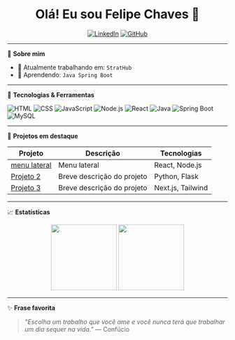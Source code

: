 <h1 align="center">Olá! Eu sou Felipe Chaves 👋</h1>

<p align="center">
  <a href="https://www.linkedin.com/in/seu-usuario/" target="_blank"><img alt="LinkedIn" src="https://img.shields.io/badge/LinkedIn-blue?logo=linkedin&style=flat"/></a>
  <a href="https://github.com/seu-usuario"><img alt="GitHub" src="https://img.shields.io/badge/GitHub-black?logo=github&style=flat"/></a>
</p>

---

🎯 **Sobre mim**

- 🔭 Atualmente trabalhando em: `StratHub`
- 🌱 Aprendendo: `Java Spring Boot`

---

🚀 **Tecnologias & Ferramentas**

![HTML](https://img.shields.io/badge/HTML5-E34F26?logo=html5&logoColor=fff&style=flat)
![CSS](https://img.shields.io/badge/CSS3-1572B6?logo=css3&logoColor=fff&style=flat)
![JavaScript](https://img.shields.io/badge/JavaScript-F7DF1E?logo=javascript&logoColor=000&style=flat)
![Node.js](https://img.shields.io/badge/Node.js-339933?logo=node.js&logoColor=fff&style=flat)
![React](https://img.shields.io/badge/React-61DAFB?logo=react&logoColor=000&style=flat)
![Java](https://img.shields.io/badge/Java-007396?logo=java&logoColor=fff&style=flat)
![Spring Boot](https://img.shields.io/badge/Spring%20Boot-6DB33F?logo=spring-boot&logoColor=fff&style=flat)
![MySQL](https://img.shields.io/badge/MySQL-4479A1?logo=mysql&logoColor=fff&style=flat)

<!-- Adicione mais conforme seu stack -->

---

📂 **Projetos em destaque**

| Projeto | Descrição | Tecnologias |
|--------|------------|-------------|
| [menu lateral](https://github.com/felip0za/menu-lateral) | Menu lateral | React, Node.js |
| [Projeto 2](https://github.com/seu-usuario/projeto2) | Breve descrição do projeto | Python, Flask |
| [Projeto 3](https://github.com/seu-usuario/projeto3) | Breve descrição do projeto | Next.js, Tailwind |

---

📈 **Estatísticas**

<p align="center">
  <img height="150em" src="https://github-readme-stats.vercel.app/api?username=seu-usuario&show_icons=true&theme=tokyonight"/>
  <img height="150em" src="https://github-readme-stats.vercel.app/api/top-langs/?username=seu-usuario&layout=compact&theme=tokyonight"/>
</p>

---

✨ **Frase favorita**

> _"Escolha um trabalho que você ame e você nunca terá que trabalhar um dia sequer na vida."_ — Confúcio

